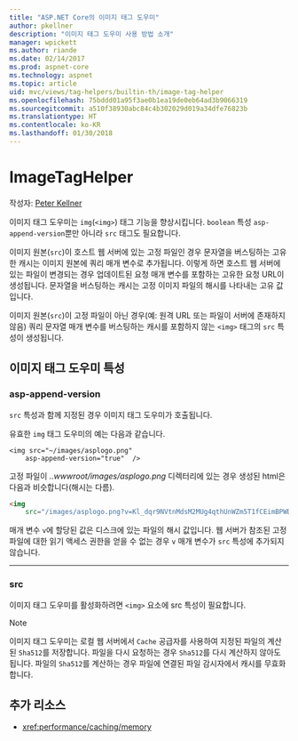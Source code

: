 ```yaml
---
title: "ASP.NET Core의 이미지 태그 도우미"
author: pkellner
description: "이미지 태그 도우미 사용 방법 소개"
manager: wpickett
ms.author: riande
ms.date: 02/14/2017
ms.prod: aspnet-core
ms.technology: aspnet
ms.topic: article
uid: mvc/views/tag-helpers/builtin-th/image-tag-helper
ms.openlocfilehash: 75bddd01a95f3ae0b1ea19de0eb64ad3b9066319
ms.sourcegitcommit: a510f38930abc84c4b302029d019a34dfe76823b
ms.translationtype: HT
ms.contentlocale: ko-KR
ms.lasthandoff: 01/30/2018
---
```

# <a name="imagetaghelper"></a>ImageTagHelper

작성자: [Peter Kellner](http://peterkellner.net) 

이미지 태그 도우미는 `img`(`<img>`) 태그 기능을 향상시킵니다. `boolean` 특성 `asp-append-version`뿐만 아니라 `src` 태그도 필요합니다.

이미지 원본(`src`)이 호스트 웹 서버에 있는 고정 파일인 경우 문자열을 버스팅하는 고유한 캐시는 이미지 원본에 쿼리 매개 변수로 추가됩니다. 이렇게 하면 호스트 웹 서버에 있는 파일이 변경되는 경우 업데이트된 요청 매개 변수를 포함하는 고유한 요청 URL이 생성됩니다. 문자열을 버스팅하는 캐시는 고정 이미지 파일의 해시를 나타내는 고유 값입니다.

이미지 원본(`src`)이 고정 파일이 아닌 경우(예: 원격 URL 또는 파일이 서버에 존재하지 않음) 쿼리 문자열 매개 변수를 버스팅하는 캐시를 포함하지 않는 `<img>` 태그의 `src` 특성이 생성됩니다.

## <a name="image-tag-helper-attributes"></a>이미지 태그 도우미 특성


### <a name="asp-append-version"></a>asp-append-version

`src` 특성과 함께 지정된 경우 이미지 태그 도우미가 호출됩니다.

유효한 `img` 태그 도우미의 예는 다음과 같습니다.

```cshtml
<img src="~/images/asplogo.png" 
    asp-append-version="true"  />
```

고정 파일이 *..wwwroot/images/asplogo.png* 디렉터리에 있는 경우 생성된 html은 다음과 비슷합니다(해시는 다름).

```html
<img 
    src="/images/asplogo.png?v=Kl_dqr9NVtnMdsM2MUg4qthUnWZm5T1fCEimBPWDNgM"/>
```

매개 변수 `v`에 할당된 값은 디스크에 있는 파일의 해시 값입니다. 웹 서버가 참조된 고정 파일에 대한 읽기 액세스 권한을 얻을 수 없는 경우 `v` 매개 변수가 `src` 특성에 추가되지 않습니다.

- - -

### <a name="src"></a>src

이미지 태그 도우미를 활성화하려면 `<img>` 요소에 src 특성이 필요합니다. 

> [!NOTE]
> 이미지 태그 도우미는 로컬 웹 서버에서 `Cache` 공급자를 사용하여 지정된 파일의 계산된 `Sha512`를 저장합니다. 파일을 다시 요청하는 경우 `Sha512`를 다시 계산하지 않아도 됩니다. 파일의 `Sha512`를 계산하는 경우 파일에 연결된 파일 감시자에서 캐시를 무효화합니다.

## <a name="additional-resources"></a>추가 리소스

* <xref:performance/caching/memory>
